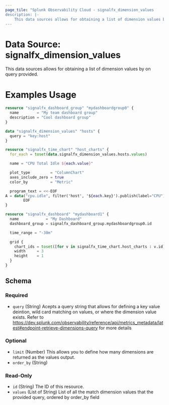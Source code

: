 ```yaml
---
page_tile: "Splunk Observability Cloud - signalfx_dimension_values
description: |-
    This data sources allows for obtaining a list of dimension values by on query provided.
---
```


# Data Source: signalfx_dimension_values

This data sources allows for obtaining a list of dimension values by on query provided.

# Examples Usage

```terraform
resource "signalfx_dashboard_group" "mydashboardgroup0" {
  name        = "My team dashboard group"
  description = "Cool dashboard group"
}

data "signalfx_dimension_values" "hosts" {
  query = "key:host"
}

resource "signalfx_time_chart" "host_charts" {
  for_each = toset(data.signalfx_dimension_values.hosts.values)

  name = "CPU Total Idle ${each.value}"

  plot_type         = "ColumnChart"
  axes_include_zero = true
  color_by          = "Metric"

  program_text = <<-EOF
A = data("cpu.idle", filter('host', '${each.key}').publish(label="CPU")
        EOF
}

resource "signalfx_dashboard" "mydashboard1" {
  name            = "My Dashboard"
  dashboard_group = signalfx_dashboard_group.mydashboardgroup0.id

  time_range = "-30m"

  grid {
    chart_ids = toset([for v in signalfx_time_chart.host_charts : v.id])
    width     = 3
    height    = 1
  }
}
```

<!-- schema generated by tfplugindocs -->
## Schema

### Required

- `query` (String) Acepts a query string that allows for defining a key value deintion, wild card matching on values, or where the dimension value exists. Refer to https://dev.splunk.com/observability/reference/api/metrics_metadata/latest#endpoint-retrieve-dimensions-query for more details

### Optional

- `limit` (Number) This allows you to define how many dimensions are returned as the values output.
- `order_by` (String)

### Read-Only

- `id` (String) The ID of this resource.
- `values` (List of String) List of all the match dimension values that the provided query, ordered by order_by field

